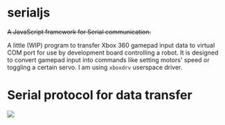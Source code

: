 # serialjs

~~A JavaScript framework for Serial communication.~~

A little (WIP) program to transfer Xbox 360 gamepad input data to virtual
COM port for use by development board controlling a robot. It is designed
to convert gamepad input into commands like setting motors' speed or toggling
a certain servo. I am using `xboxdrv` userspace driver.

# Serial protocol for data transfer

<img src="https://raw.github.com/foxpy/serialjs/master/commands.svg?sanitize=true">
